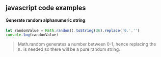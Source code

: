 

## javascript code examples


#### Generate random alphanumeric string

```javascript
let randomValue = Math.random().toString(36).replace('0.','') 
console.log(randomValue)
```

> Math.random generates a number between 0-1, hence replacing the `0.` is needed so there will be a pure random string.


